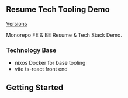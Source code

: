 ## Resume Tech Tooling Demo
[Versions](./README-versions.md)

Monorepo FE & BE Resume & Tech Stack Demo.

### Technology Base
 - nixos Docker for base tooling
 - vite ts-react front end

## Getting Started

